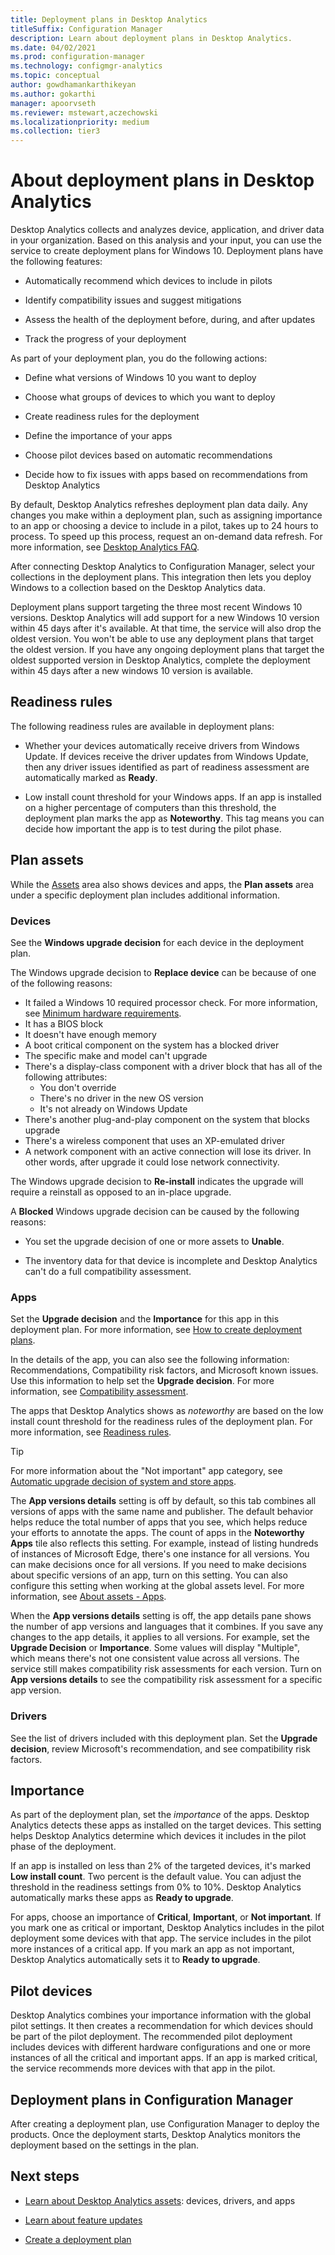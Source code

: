 ```yaml
---
title: Deployment plans in Desktop Analytics
titleSuffix: Configuration Manager
description: Learn about deployment plans in Desktop Analytics.
ms.date: 04/02/2021
ms.prod: configuration-manager
ms.technology: configmgr-analytics
ms.topic: conceptual
author: gowdhamankarthikeyan
ms.author: gokarthi
manager: apoorvseth
ms.reviewer: mstewart,aczechowski
ms.localizationpriority: medium
ms.collection: tier3
---
```


# About deployment plans in Desktop Analytics

Desktop Analytics collects and analyzes device, application, and driver data in your organization. Based on this analysis and your input, you can use the service to create deployment plans for Windows 10. Deployment plans have the following features:  

- Automatically recommend which devices to include in pilots  

- Identify compatibility issues and suggest mitigations  

- Assess the health of the deployment before, during, and after updates  

- Track the progress of your deployment  

As part of your deployment plan, you do the following actions:  

- Define what versions of Windows 10 you want to deploy  

- Choose what groups of devices to which you want to deploy  

- Create readiness rules for the deployment  

- Define the importance of your apps  

- Choose pilot devices based on automatic recommendations  

- Decide how to fix issues with apps based on recommendations from Desktop Analytics  

By default, Desktop Analytics refreshes deployment plan data daily. Any changes you make within a deployment plan, such as assigning importance to an app or choosing a device to include in a pilot, takes up to 24 hours to process. To speed up this process, request an on-demand data refresh. For more information, see [Desktop Analytics FAQ](faq.yml#can-i-reduce-the-amount-of-time-it-takes-for-data-to-refresh-in-my-desktop-analytics-portal-).  

After connecting Desktop Analytics to Configuration Manager, select your collections in the deployment plans. This integration then lets you deploy Windows to a collection based on the Desktop Analytics data.

Deployment plans support targeting the three most recent Windows 10 versions. Desktop Analytics will add support for a new Windows 10 version within 45 days after it's available. At that time, the service will also drop the oldest version. You won't be able to use any deployment plans that target the oldest version. If you have any ongoing deployment plans that target the oldest supported version in Desktop Analytics, complete the deployment within 45 days after a new windows 10 version is available.

## Readiness rules

The following readiness rules are available in deployment plans:

- Whether your devices automatically receive drivers from Windows Update. If devices receive the driver updates from Windows Update, then any driver issues identified as part of readiness assessment are automatically marked as **Ready**.  

- Low install count threshold for your Windows apps. If an app is installed on a higher percentage of computers than this threshold, the deployment plan marks the app as **Noteworthy**. This tag means you can decide how important the app is to test during the pilot phase.  

## Plan assets

<!-- 4670224 -->

While the [Assets](about-assets.md) area also shows devices and apps, the **Plan assets** area under a specific deployment plan includes additional information.

### Devices

See the **Windows upgrade decision** for each device in the deployment plan.

The Windows upgrade decision to **Replace device** can be because of one of the following reasons:

- It failed a Windows 10 required processor check. For more information, see [Minimum hardware requirements](/windows-hardware/design/minimum/minimum-hardware-requirements-overview#31-processor).
- It has a BIOS block
- It doesn't have enough memory
- A boot critical component on the system has a blocked driver
- The specific make and model can't upgrade
- There's a display-class component with a driver block that has all of the following attributes:
  - You don't override
  - There's no driver in the new OS version
  - It's not already on Windows Update
- There's another plug-and-play component on the system that blocks upgrade
- There's a wireless component that uses an XP-emulated driver
- A network component with an active connection will lose its driver. In other words, after upgrade it could lose network connectivity.

The Windows upgrade decision to **Re-install** indicates the upgrade will require a reinstall as opposed to an in-place upgrade.

A **Blocked** Windows upgrade decision can be caused by the following reasons:

- You set the upgrade decision of one or more assets to **Unable**.

- The inventory data for that device is incomplete and Desktop Analytics can't do a full compatibility assessment.

### Apps

Set the **Upgrade decision** and the **Importance** for this app in this deployment plan. For more information, see [How to create deployment plans](create-deployment-plans.md).

In the details of the app, you can also see the following information: Recommendations, Compatibility risk factors, and Microsoft known issues. Use this information to help set the **Upgrade decision**. For more information, see [Compatibility assessment](compat-assessment.md).

The apps that Desktop Analytics shows as *noteworthy* are based on the low install count threshold for the readiness rules of the deployment plan. For more information, see [Readiness rules](create-deployment-plans.md#readiness-rules).

   > [!Tip]
   > For more information about the "Not important" app category, see [Automatic upgrade decision of system and store apps](about-assets.md#automatic-upgrade-decision-of-system-and-store-apps). <!-- 3587232 -->

The **App versions details** setting is off by default, so this tab combines all versions of apps with the same name and publisher.<!-- 5542186 --> The default behavior helps reduce the total number of apps that you see, which helps reduce your efforts to annotate the apps. The count of apps in the **Noteworthy Apps** tile also reflects this setting. For example, instead of listing hundreds of instances of Microsoft Edge, there's one instance for all versions. You can make decisions once for all versions. If you need to make decisions about specific versions of an app, turn on this setting. You can also configure this setting when working at the global assets level. For more information, see [About assets - Apps](about-assets.md#apps).

When the **App versions details** setting is off, the app details pane shows the number of app versions and languages that it combines. If you save any changes to the app details, it applies to all versions. For example, set the **Upgrade Decision** or **Importance**. Some values will display "Multiple", which means there's not one consistent value across all versions. The service still makes compatibility risk assessments for each version. Turn on **App versions details** to see the compatibility risk assessment for a specific app version.

### Drivers

See the list of drivers included with this deployment plan. Set the **Upgrade decision**, review Microsoft's recommendation, and see compatibility risk factors.

## Importance

As part of the deployment plan, set the *importance* of the apps. Desktop Analytics detects these apps as installed on the target devices. This setting helps Desktop Analytics determine which devices it includes in the pilot phase of the deployment.

If an app is installed on less than 2% of the targeted devices, it's marked **Low install count**. Two percent is the default value. You can adjust the threshold in the readiness settings from 0% to 10%. Desktop Analytics automatically marks these apps as **Ready to upgrade**.  

For apps, choose an importance of **Critical**, **Important**, or **Not important**. If you mark one as critical or important, Desktop Analytics includes in the pilot deployment some devices with that app. The service includes in the pilot more instances of a critical app. If you mark an app as not important, Desktop Analytics automatically sets it to **Ready to upgrade**.

## Pilot devices

Desktop Analytics combines your importance information with the global pilot settings. It then creates a recommendation for which devices should be part of the pilot deployment. The recommended pilot deployment includes devices with different hardware configurations and one or more instances of all the critical and important apps. If an app is marked critical, the service recommends more devices with that app in the pilot.

## Deployment plans in Configuration Manager

After creating a deployment plan, use Configuration Manager to deploy the products. Once the deployment starts, Desktop Analytics monitors the deployment based on the settings in the plan.

## Next steps

- [Learn about Desktop Analytics assets](about-assets.md): devices, drivers, and apps

- [Learn about feature updates](about-updates.md)

- [Create a deployment plan](create-deployment-plans.md)
